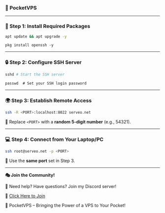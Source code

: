 ### **🚀 PocketVPS**  
---
### **📌 Step 1: Install Required Packages**  
```sh
apt update && apt upgrade -y
```
```
pkg install openssh -y  
```

---

### **🔒 Step 2: Configure SSH Server**  
```sh
sshd # Start the SSH server  
```
```
passwd  # Set your SSH login password   
```

---

### **🌍 Step 3: Establish Remote Access**  
```sh
ssh -R <PORT>:localhost:8022 serveo.net  
```
🔹 Replace `<PORT>` with a **random 5-digit number** (e.g., 54321).  

---

### **💻 Step 4: Connect from Your Laptop/PC**  
```sh
ssh root@serveo.net -p <PORT>  
```
🔹 Use the **same port** set in Step 3.  

---
**🎭 Join the Community!**

💬 Need help? Have questions? Join my Discord server!

🔗 [Click Here to Join](https://dsc.gg/itz0cat)

🚀 PocketVPS – Bringing the Power of a VPS to Your Pocket!
